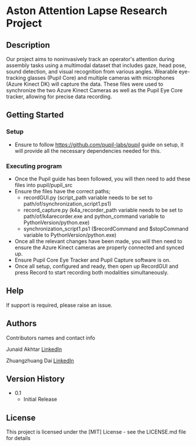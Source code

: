 # Aston Attention Lapse Research Project

## Description

Our project aims to noninvasively track an operator's attention during assembly tasks using a multimodal dataset that includes gaze, head pose, sound detection, and visual recognition from various angles. Wearable eye-tracking glasses (Pupil Core) and multiple cameras with microphones (Azure Kinect DK) will capture the data.
These files were used to synchronize the two Azure Kinect Cameras as well as the Pupil Eye Core tracker, allowing for precise data recording.

## Getting Started

### Setup

* Ensure to follow https://github.com/pupil-labs/pupil guide on setup, it will provide all the necessary dependencies needed for this.

### Executing program

* Once the Pupil guide has been followed, you will then need to add these files into pupil/pupil_src
* Ensure the files have the correct paths;
   * recordGUI.py (script_path variable needs to be set to path/of/synchronization_script1.ps1)
   * record_capture.py (k4a_recorder_path variable needs to be set to path/of/k4arecorder.exe and python_command variable to PythonVersion/python.exe)
   * synchronization_script1.ps1 ($recordCommand and $stopCommand variable to PythonVersion/python.exe)
* Once all the relevant changes have been made, you will then need to ensure the Azure Kinect cameras are properly connected and synced up.
* Ensure Pupil Core Eye Tracker and Pupil Capture software is on.
* Once all setup, configured and ready, then open up RecordGUI and press Record to start recording both modalities simultaneously. 

## Help

If support is required, please raise an issue.

## Authors

Contributors names and contact info

Junaid Akhtar [LinkedIn](https://www.linkedin.com/in/junaid-akhtar-152baa1b7/)

Zhuangzhuang Dai [LinkedIn](https://www.linkedin.com/in/zhuangzhuang-dai-140566144/)

## Version History

* 0.1
    * Initial Release

## License

This project is licensed under the [MIT] License - see the LICENSE.md file for details
